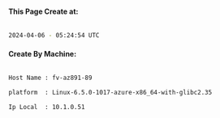 
   
#### This Page Create at:

```bash

2024-04-06 - 05:24:54 UTC

```

#### Create By Machine:

```bash

Host Name : fv-az891-89

platform  : Linux-6.5.0-1017-azure-x86_64-with-glibc2.35

Ip Local  : 10.1.0.51

```

